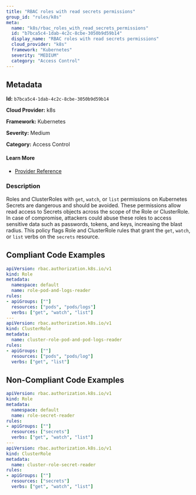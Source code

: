 ```yaml
---
title: "RBAC roles with read secrets permissions"
group_id: "rules/k8s"
meta:
  name: "k8s/rbac_roles_with_read_secrets_permissions"
  id: "b7bca5c4-1dab-4c2c-8cbe-3050b9d59b14"
  display_name: "RBAC roles with read secrets permissions"
  cloud_provider: "k8s"
  framework: "Kubernetes"
  severity: "MEDIUM"
  category: "Access Control"
---
```

## Metadata

**Id:** `b7bca5c4-1dab-4c2c-8cbe-3050b9d59b14`

**Cloud Provider:** k8s

**Framework:** Kubernetes

**Severity:** Medium

**Category:** Access Control

#### Learn More

 - [Provider Reference](https://kubernetes.io/docs/reference/access-authn-authz/rbac/)

### Description

 Roles and ClusterRoles with `get`, `watch`, or `list` permissions on Kubernetes Secrets are dangerous and should be avoided.
These permissions allow read access to Secrets objects across the scope of the Role or ClusterRole. In case of compromise, attackers could abuse these roles to access sensitive data such as passwords, tokens, and keys, increasing the blast radius.
This policy flags Role and ClusterRole rules that grant the `get`, `watch`, or `list` verbs on the `secrets` resource.


## Compliant Code Examples
```yaml
apiVersion: rbac.authorization.k8s.io/v1
kind: Role
metadata:
  namespace: default
  name: role-pod-and-logs-reader
rules:
- apiGroups: [""]
  resources: ["pods", "pods/logs"]
  verbs: ["get", "watch", "list"]
---
apiVersion: rbac.authorization.k8s.io/v1
kind: ClusterRole
metadata:
  name: cluster-role-pod-and-pod-logs-reader
rules:
- apiGroups: [""]
  resources: ["pods", "pods/log"]
  verbs: ["get", "list"]

```
## Non-Compliant Code Examples
```yaml
apiVersion: rbac.authorization.k8s.io/v1
kind: Role
metadata:
  namespace: default
  name: role-secret-reader
rules:
- apiGroups: [""]
  resources: ["secrets"]
  verbs: ["get", "watch", "list"]
---
apiVersion: rbac.authorization.k8s.io/v1
kind: ClusterRole
metadata:
  name: cluster-role-secret-reader
rules:
- apiGroups: [""]
  resources: ["secrets"]
  verbs: ["get", "watch", "list"]

```